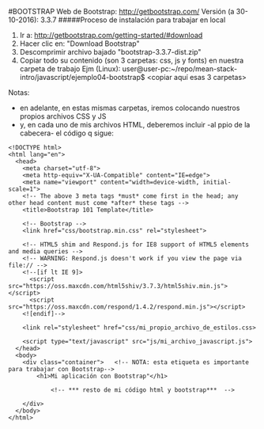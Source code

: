 #BOOTSTRAP
Web de Bootstrap: http://getbootstrap.com/
Versión (a 30-10-2016): 3.3.7
#####Proceso de instalación para trabajar en local
1. Ir a: http://getbootstrap.com/getting-started/#download
2. Hacer clic en: "Download Bootstrap"
3. Descomprimir archivo bajado "bootstrap-3.3.7-dist.zip"
4. Copiar todo su contenido (son 3 carpetas: css, js y fonts) en nuestra carpeta de trabajo
	Ejm (Linux): user@user-pc:~/repo/mean-stack-intro/javascript/ejemplo04-bootstrap$ <copiar aquí esas 3 carpetas>

Notas:
- en adelante, en estas mismas carpetas, iremos colocando nuestros propios archivos CSS y JS
- y, en cada uno de mis archivos HTML, deberemos incluir -al ppio de la cabecera- el código q sigue:

```[HTML]
<!DOCTYPE html>
<html lang="en">
  <head>
    <meta charset="utf-8">
    <meta http-equiv="X-UA-Compatible" content="IE=edge">
    <meta name="viewport" content="width=device-width, initial-scale=1">
    <!-- The above 3 meta tags *must* come first in the head; any other head content must come *after* these tags -->
    <title>Bootstrap 101 Template</title>

    <!-- Bootstrap -->
    <link href="css/bootstrap.min.css" rel="stylesheet">

    <!-- HTML5 shim and Respond.js for IE8 support of HTML5 elements and media queries -->
    <!-- WARNING: Respond.js doesn't work if you view the page via file:// -->
    <!--[if lt IE 9]>
      <script src="https://oss.maxcdn.com/html5shiv/3.7.3/html5shiv.min.js"></script>
      <script src="https://oss.maxcdn.com/respond/1.4.2/respond.min.js"></script>
    <![endif]-->

    <link rel="stylesheet" href="css/mi_propio_archivo_de_estilos.css>

    <script type="text/javascript" src="js/mi_archivo_javascript.js">
  </head>
  <body>
    <div class="container">   <!-- NOTA: esta etiqueta es importante para trabajar con Bootstrap-->
		<h1>Mi aplicación con Bootstrap"</h1>
	
			<!-- *** resto de mi código html y bootstrap***  -->
	    
    </div>
  </body>
</html>
```


